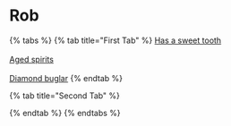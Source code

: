 # Rob

{% tabs %}
{% tab title="First Tab" %}
[Has a sweet tooth](https://armless-detective-wiki-1.gitbook.io/armless-detective-wiki/clues/hallowen-clues-2025/has-a-sweet-tooth)\
\
[Aged spirits](https://armless-detective-wiki-1.gitbook.io/armless-detective-wiki/clues/hallowen-clues-2025/agered-spirits)\
\
[Diamond buglar](https://armless-detective-wiki-1.gitbook.io/armless-detective-wiki/clues/hallowen-clues-2025/diamond-buglar)
{% endtab %}

{% tab title="Second Tab" %}

{% endtab %}
{% endtabs %}
